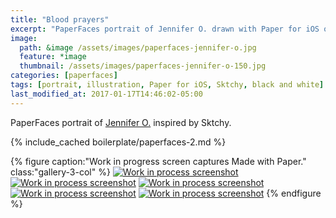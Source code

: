 ```yaml
---
title: "Blood prayers"
excerpt: "PaperFaces portrait of Jennifer O. drawn with Paper for iOS on an iPad."
image: 
  path: &image /assets/images/paperfaces-jennifer-o.jpg 
  feature: *image
  thumbnail: /assets/images/paperfaces-jennifer-o-150.jpg
categories: [paperfaces]
tags: [portrait, illustration, Paper for iOS, Sktchy, black and white]
last_modified_at: 2017-01-17T14:46:02-05:00
---
```


PaperFaces portrait of [Jennifer O.](https://sktchy.com/nIj9DH) inspired by Sktchy.

{% include_cached boilerplate/paperfaces-2.md %}

{% figure caption:"Work in progress screen captures Made with Paper." class:"gallery-3-col" %}
[![Work in process screenshot](/assets/images/paperfaces-jennifer-o-process-1-600.jpg)](/assets/images/paperfaces-jennifer-o-process-1-lg.jpg)
[![Work in process screenshot](/assets/images/paperfaces-jennifer-o-process-2-600.jpg)](/assets/images/paperfaces-jennifer-o-process-2-lg.jpg)
[![Work in process screenshot](/assets/images/paperfaces-jennifer-o-process-3-600.jpg)](/assets/images/paperfaces-jennifer-o-process-3-lg.jpg)
[![Work in process screenshot](/assets/images/paperfaces-jennifer-o-process-4-600.jpg)](/assets/images/paperfaces-jennifer-o-process-4-lg.jpg)
[![Work in process screenshot](/assets/images/paperfaces-jennifer-o-process-5-600.jpg)](/assets/images/paperfaces-jennifer-o-process-5-lg.jpg)
{% endfigure %}
